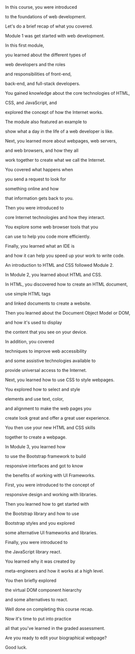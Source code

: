 In this course, you were introduced 

to the foundations of web development. 

Let's do a brief recap of what you covered. 

Module 1 was get started with web development. 

In this first module, 

you learned about the different types of 

web developers and the roles 

and responsibilities of front-end, 

back-end, and full-stack developers. 

You gained knowledge about the core technologies of HTML, 

CSS, and JavaScript, and 

explored the concept of how the Internet works. 

The module also featured an example to 

show what a day in the life of a web developer is like. 

Next, you learned more about webpages, web servers, 

and web browsers, and how they all 

work together to create what we call the Internet. 

You covered what happens when 

you send a request to look for 

something online and how 

that information gets back to you. 

Then you were introduced to 

core Internet technologies and how they interact. 

You explore some web browser tools that you 

can use to help you code more efficiently. 

Finally, you learned what an IDE is 

and how it can help you speed up your work to write code. 

An introduction to HTML and CSS followed Module 2. 

In Module 2, you learned about HTML and CSS. 

In HTML, you discovered how to create an HTML document, 

use simple HTML tags 

and linked documents to create a website. 

Then you learned about the Document Object Model or DOM, 

and how it's used to display 

the content that you see on your device. 

In addition, you covered 

techniques to improve web accessibility 

and some assistive technologies available to 

provide universal access to the Internet. 

Next, you learned how to use CSS to style webpages. 

You explored how to select and style 

elements and use text, color, 

and alignment to make the web pages you 

create look great and offer a great user experience. 

You then use your new HTML and CSS skills 

together to create a webpage. 

In Module 3, you learned how 

to use the Bootstrap framework to build 

responsive interfaces and got to know 

the benefits of working with UI Frameworks. 

First, you were introduced to the concept of 

responsive design and working with libraries. 

Then you learned how to get started with 

the Bootstrap library and how to use 

Bootstrap styles and you explored 

some alternative UI frameworks and libraries. 

Finally, you were introduced to 

the JavaScript library react. 

You learned why it was created by 

meta-engineers and how it works at a high level. 

You then briefly explored 

the virtual DOM component hierarchy 

and some alternatives to react. 

Well done on completing this course recap. 

Now it's time to put into practice 

all that you've learned in the graded assessment. 

Are you ready to edit your biographical webpage? 

Good luck.